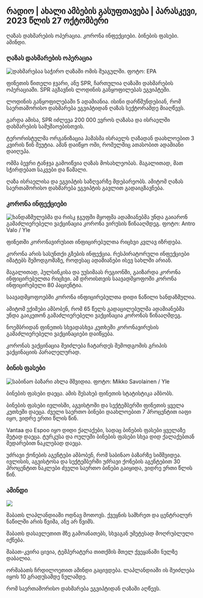 ## რადიო \| ახალი ამბების გასუფთავება \| პარასკევი, 2023 წლის 27 ოქტომბერი

ღაზას დახმარების ოპერაცია. კორონა ინფექციები. ბინების ფასები. ამინდი.

### ღაზას დახმარების ოპერაცია

![დახმარებაა საჭირო ღაზაში ომის შუაგულში. ფოტო: EPA](https://images.cdn.yle.fi/image/upload/c_crop,h_3780,w_6720,x_0,y_700/ar_1.7777777777777777,c_fill,g_faces,h_675,w_pr_120/f_auto/fl_lossy/v1698396491/39-1192101653b784c2d563)

ფინეთის წითელი ჯვარი, ანუ SPR, ჩართულია ღაზაში დახმარების ოპერაციაში. SPR აგზავნის ლოდინის განყოფილებას ეგვიპტეში.

ლოდინის განყოფილებაში 5 ადამიანია. ისინი დარწმუნდებიან, რომ საერთაშორისო დახმარება ეგვიპტიდან ღაზას სექტორამდე მიაღწევს.

გარდა ამისა, SPR იძლევა 200 000 ევროს ღაზასა და ისრაელში დახმარების სამუშაოებისთვის.

ტერორისტულმა ორგანიზაცია ჰამასმა ისრაელს ღაზადან დაახლოებით 3 კვირის წინ შეუტია. ამან დაიწყო ომი, რომელშიც ათასობით ადამიანი დაიღუპა.

ომმა ბევრი ტანჯვა გამოიწვია ღაზას მოსახლეობას. მაგალითად, მათ სჭირდებათ საკვები და წამალი.

ღაზა ისრაელისა და ეგვიპტის საზღვარზე მდებარეობს. ამიტომ ღაზას საერთაშორისო დახმარება ეგვიპტის გავლით გადაიგზავნება.

### კორონა ინფექციები

![ხანდაზმულებმა და რისკ ჯგუფში მყოფმა ადამიანებმა უნდა გაიარონ გამაძლიერებელი ვაქცინაცია კორონა ვირუსის წინააღმდეგ. ფოტო: Antro Valo / Yle](https://images.cdn.yle.fi/image/upload/c_crop,h_3510,w_6240,x_0,y_400/ar_1.7777777777777777,c_fill,g_faces,h_1270,h_1100q_auto:eco/f_auto/fl_lossy/v1670569792/39-933588623dccc01a881)

ფინეთში კორონავირუსით ინფიცირებულთა რიცხვი კვლავ იზრდება.

კორონა არის სასუნთქი გზების ინფექცია. რესპირატორული ინფექციები იმატებს შემოდგომაზე, როდესაც ადამიანები ისევ სახლში არიან.

მაგალითად, ჰელსინკისა და უუსიმაას რეგიონში, გაიზარდა კორონა ინფიცირებულთა რიცხვი. ამ დროისთვის საავადმყოფოში კორონა ინფიცირებული 80 პაციენტია.

საავადმყოფოებში კორონა ინფიცირებულთა დიდი ნაწილი ხანდაზმულია.

ამიტომ ექიმები ამბობენ, რომ 65 წელს გადაცილებულმა ადამიანებმა უნდა გაიკეთონ გამაძლიერებელი ვაქცინაცია კორონას წინააღმდეგ.

ნოემბრიდან ფინეთის სხვადასხვა კუთხეში კორონავირუსის გამაძლიერებელი ვაქცინაციები დაიწყება.

კორონას ვაქცინაცია შეიძლება ჩატარდეს შემოდგომის გრიპის ვაქცინაციის პარალელურად.

### ბინის ფასები

![საბინაო ბაზარი ახლა მშვიდია. ფოტო: Mikko Savolainen / Yle](https://images.cdn.yle.fi/image/upload/c_crop,h_3348,w_5952,x_0,y_483/ar_1.777777777777777,c_fill,g_501,01,00,00,00,00,00,00,00,00,00,00,00,00,00,00,00,0,0,0,0,0,1,1,1,1,1,1,1,1,1,3.q_auto:eco/f_auto/fl_lossy/v1694415905/39-117017864fea8c7baf74)

ბინების ფასები დაეცა. ამის შესახებ ფინეთის სტატისტიკა ამბობს.

ბინების ფასები ივლისში, აგვისტოში და სექტემბერში ფინეთის ყველა კუთხეში დაეცა. ძველი საერთო ბინები დაახლოებით 7 პროცენტით იაფი იყო, ვიდრე ერთი წლის წინ.

Vantaa და Espoo იყო დიდი ქალაქები, სადაც ბინების ფასები ყველაზე მეტად დაეცა. ტურკუსა და ოულუში ბინების ფასები სხვა დიდ ქალაქებთან შედარებით ნაკლებად დაეცა.

უძრავი ქონების აგენტები ამბობენ, რომ საბინაო ბაზარზე სიმშვიდეა. ივლისის, აგვისტოსა და სექტემბერში უძრავი ქონების აგენტებით 30 პროცენტით ნაკლები ძველი საერთო ბინები გაიყიდა, ვიდრე ერთი წლის წინ.

### ამინდი

![](https://images.cdn.yle.fi/image/upload/c_crop,h_1080,w_1919,x_0,y_0/ar_1.777777777777777,c_fill,g_faces,h_675,w_121200df_auto/fl_lossy/v1698421548/39-1192510653bdb0fbe9af)

შაბათს ლაპლანდიაში ოდნავ მოთოვს. ქვეყნის სამხრეთ და ცენტრალურ ნაწილში არის წვიმა, ანუ არ წვიმს.

შაბათს დასავლეთით მზე გამოანათებს, სხვაგან უმეტესად მოღრუბლული იქნება.

შაბათ-კვირა ცივია, ტემპერატურა თითქმის მთელ ქვეყანაში ნულზე დაბალია.

ორშაბათს ჩრდილოეთით ამინდი გაცივდება. ლაპლანდიაში ის შეიძლება იყოს 10 გრადუსამდე ნულამდე.

რომ საერთაშორისო დახმარება ეგვიპტიდან ღაზაში აღწევს.